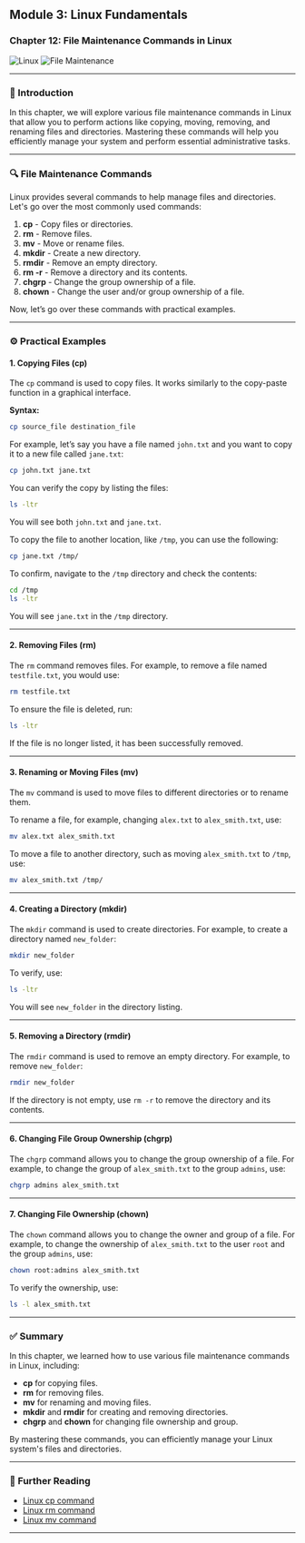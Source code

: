 ## **Module 3: Linux Fundamentals**

### **Chapter 12: File Maintenance Commands in Linux**

![Linux](https://img.shields.io/badge/Linux-Fundamentals-green) ![File Maintenance](https://img.shields.io/badge/Topic-File_Maintenance-blue)

---

### **🔑 Introduction**

In this chapter, we will explore various file maintenance commands in Linux that allow you to perform actions like copying, moving, removing, and renaming files and directories. Mastering these commands will help you efficiently manage your system and perform essential administrative tasks.

---

### **🔍 File Maintenance Commands**

Linux provides several commands to help manage files and directories. Let's go over the most commonly used commands:

1. **cp** - Copy files or directories.
2. **rm** - Remove files.
3. **mv** - Move or rename files.
4. **mkdir** - Create a new directory.
5. **rmdir** - Remove an empty directory.
6. **rm -r** - Remove a directory and its contents.
7. **chgrp** - Change the group ownership of a file.
8. **chown** - Change the user and/or group ownership of a file.

Now, let’s go over these commands with practical examples.

---

### **⚙️ Practical Examples**

#### **1. Copying Files (cp)**

The `cp` command is used to copy files. It works similarly to the copy-paste function in a graphical interface.

**Syntax:**
```bash
cp source_file destination_file
```

For example, let’s say you have a file named `john.txt` and you want to copy it to a new file called `jane.txt`:

```bash
cp john.txt jane.txt
```

You can verify the copy by listing the files:

```bash
ls -ltr
```

You will see both `john.txt` and `jane.txt`.

To copy the file to another location, like `/tmp`, you can use the following:

```bash
cp jane.txt /tmp/
```

To confirm, navigate to the `/tmp` directory and check the contents:

```bash
cd /tmp
ls -ltr
```

You will see `jane.txt` in the `/tmp` directory.

---

#### **2. Removing Files (rm)**

The `rm` command removes files. For example, to remove a file named `testfile.txt`, you would use:

```bash
rm testfile.txt
```

To ensure the file is deleted, run:

```bash
ls -ltr
```

If the file is no longer listed, it has been successfully removed.

---

#### **3. Renaming or Moving Files (mv)**

The `mv` command is used to move files to different directories or to rename them.

To rename a file, for example, changing `alex.txt` to `alex_smith.txt`, use:

```bash
mv alex.txt alex_smith.txt
```

To move a file to another directory, such as moving `alex_smith.txt` to `/tmp`, use:

```bash
mv alex_smith.txt /tmp/
```

---

#### **4. Creating a Directory (mkdir)**

The `mkdir` command is used to create directories. For example, to create a directory named `new_folder`:

```bash
mkdir new_folder
```

To verify, use:

```bash
ls -ltr
```

You will see `new_folder` in the directory listing.

---

#### **5. Removing a Directory (rmdir)**

The `rmdir` command is used to remove an empty directory. For example, to remove `new_folder`:

```bash
rmdir new_folder
```

If the directory is not empty, use `rm -r` to remove the directory and its contents.

---

#### **6. Changing File Group Ownership (chgrp)**

The `chgrp` command allows you to change the group ownership of a file. For example, to change the group of `alex_smith.txt` to the group `admins`, use:

```bash
chgrp admins alex_smith.txt
```

---

#### **7. Changing File Ownership (chown)**

The `chown` command allows you to change the owner and group of a file. For example, to change the ownership of `alex_smith.txt` to the user `root` and the group `admins`, use:

```bash
chown root:admins alex_smith.txt
```

To verify the ownership, use:

```bash
ls -l alex_smith.txt
```

---

### **✅ Summary**

In this chapter, we learned how to use various file maintenance commands in Linux, including:

- **cp** for copying files.
- **rm** for removing files.
- **mv** for renaming and moving files.
- **mkdir** and **rmdir** for creating and removing directories.
- **chgrp** and **chown** for changing file ownership and group.

By mastering these commands, you can efficiently manage your Linux system's files and directories.

--- 

### **📖 Further Reading**

- [Linux cp command](https://man7.org/linux/man-pages/man1/cp.1.html)
- [Linux rm command](https://man7.org/linux/man-pages/man1/rm.1.html)
- [Linux mv command](https://man7.org/linux/man-pages/man1/mv.1.html)

---
